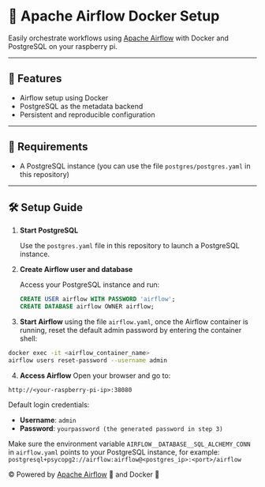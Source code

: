 # 🛫 Apache Airflow Docker Setup

Easily orchestrate workflows using [Apache Airflow](https://airflow.apache.org/) with Docker and PostgreSQL on your raspberry pi.

---

## 🚀 Features

- Airflow setup using Docker
- PostgreSQL as the metadata backend
- Persistent and reproducible configuration

---

## 🧱 Requirements

- A PostgreSQL instance (you can use the file `postgres/postgres.yaml` in this repository)

---

## 🛠️ Setup Guide

1. **Start PostgreSQL**

   Use the `postgres.yaml` file in this repository to launch a PostgreSQL instance.

2. **Create Airflow user and database**

   Access your PostgreSQL instance and run:

   ```sql
   CREATE USER airflow WITH PASSWORD 'airflow';
   CREATE DATABASE airflow OWNER airflow;

3. **Start Airflow** using the file `airflow.yaml`, once the Airflow container is running, reset the default admin password by entering the container shell:
```bash
docker exec -it <airflow_container_name>
airflow users reset-password --username admin
```

4. **Access Airflow**
Open your browser and go to:
```
http://<your-raspberry-pi-ip>:38080
```
Default login credentials:
- **Username**: `admin`
- **Password**: `yourpassword (the generated password in step 3)`

Make sure the environment variable `AIRFLOW__DATABASE__SQL_ALCHEMY_CONN` in `airflow.yaml` points to your PostgreSQL instance, for example: `postgresql+psycopg2://airflow:airflow@<postgres_ip>:<port>/airflow`

©️ Powered by [Apache Airflow](https://github.com/apache/airflow) 🛫 and Docker 🐳
